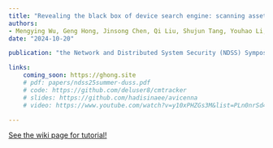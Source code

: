 ```yaml
---
title: "Revealing the black box of device search engine: scanning assets, strategies, and ethical consideration"
authors:
- Mengying Wu, Geng Hong, Jinsong Chen, Qi Liu, Shujun Tang, Youhao Li, Baojun Liu, Haixin Duan, Min Yang
date: "2024-10-20"

publication: "the Network and Distributed System Security (NDSS) Symposium 2025 (NDSS'25, CCF-A)"

links:
    coming_soon: https://ghong.site
    # pdf: papers/ndss25summer-duss.pdf 
    # code: https://github.com/deluser8/cmtracker
    # slides: https://github.com/hadisinaee/avicenna
    # video: https://www.youtube.com/watch?v=y10xPHZGs3M&list=PLn0nrSd4xjjbyUeai0oevMrT8_IwnBo4R

---
```



[See the wiki page for tutorial!](https://github.com/hadisinaee/avicenna/wiki)


<!-- %     \item \textbf{Geng Hong}, Zhemin Yang, Sen Yang, Lei Zhang, Yuhong Nan, Zhibo Zhang, Min Yang, Yuan Zhang, Zhiyun Qian and Haixin Duan, How You Get Shot in the Back: A Systematical Study about Cryptojacking in the Real World. 25th ACM SIGSAC Conference on Computer and Communications Security (ACM CCS'18), 2018, 1701-1713.（CCF-A类会议，国际网络安全顶级会议）； -->
<!-- %     \item \textbf{Geng Hong}, Zhemin Yang, Sen Yang, Xiaojing Liao, Xiaolin Du, Min Yang and Haixin Duan, , 43rd IEEE Symposium on Security and Privacy (IEEE S\&P'22), 2022.（已录用）（CCF-A类会议，国际网络安全顶级会议）； -->



